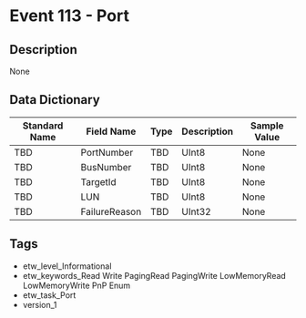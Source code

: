 # Event 113 - Port

## Description
None

## Data Dictionary
|Standard Name|Field Name|Type|Description|Sample Value|
|---|---|---|---|---|
|TBD|PortNumber|TBD|UInt8|None|None|
|TBD|BusNumber|TBD|UInt8|None|None|
|TBD|TargetId|TBD|UInt8|None|None|
|TBD|LUN|TBD|UInt8|None|None|
|TBD|FailureReason|TBD|UInt32|None|None|

## Tags
* etw_level_Informational
* etw_keywords_Read Write PagingRead PagingWrite LowMemoryRead LowMemoryWrite PnP Enum
* etw_task_Port
* version_1
